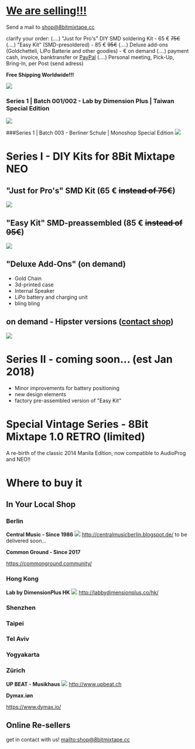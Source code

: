 # [We are selling!!!](mailto:shop@8bitmixtape.cc)

Send a mail to [shop@8bitmixtape.cc](mailto:shop@8bitmixtape.cc)

clarify your order:
(....) "Just for Pro's" DIY SMD soldering Kit - 65 € ~~75€~~
(....) "Easy Kit" (SMD-presoldered) - 85 € ~~95€~~
(....) Deluxe add-ons (Goldchetteli, LiPo Batterie and other goodies) - € on demand
(....) payment cash, invoice, banktransfer or [PayPal](https://www.paypal.me/8bitmixtape)
(....) Personal meeting, Pick-Up, Bring-In, per Post (send adress)

**Free Shipping Worldwide!!!**

![](images/mixtape_SMD-Kit_package.jpg)

### Series 1 | Batch 001/002 - Lab by Dimension Plus | Taiwan Special Edition
![](images/HongKong_Workshop/mixtape_LabDPlus_03.jpg)

###Series 1 | Batch 003 - Berliner Schule | Monoshop Special Edition
![](images/Mixtape_BerlinerSchule_whiteBack.jpg)



# Series I - DIY Kits for 8Bit Mixtape NEO

## "Just for Pro's" SMD Kit (65 € ~~instead of 75€~~)

![](images/HongKong_Workshop/Parts_overview_dimensionplus_style.jpg)

## "Easy Kit" SMD-preassembled (85 € ~~instead of 95€~~)

![](images/Kits_for_shop_theMaking.jpg)

## "Deluxe Add-Ons" (on demand)
* Gold Chain
* 3d-printed case
* Internal Speaker
* LiPo battery and charging unit
* bling bling


## on demand - Hipster versions ([contact shop](mailto:shop@8bitmixtape.cc))

![](images/tag_products_mixtape.png)

# Series II - coming soon... (est Jan 2018)

* Minor improvements for battery positioning
* new design elements
* factory pre-assembled version of "Easy Kit"

# Special Vintage Series - 8Bit Mixtape 1.0 RETRO (limited)

A re-birth of the classic 2014 Manila Edition, now compatible to AudioProg and NEO!!



# Where to buy it

## In Your Local Shop

### Berlin

**Central Music - Since 1986**
![](images/Shop_available_in_Berlin.jpg)
http://centralmusicberlin.blogspot.de/
to be delivered soon...

**Common Ground - Since 2017**

https://commonground.community/

### Hong Kong

**Lab by DimensionPlus HK**
![](images/Shop_available_in_HK.jpg)
http://labbydimensionplus.co/hk/


### Shenzhen



### Taipei



### Tel Aviv


### Yogyakarta


### Zürich

**UP BEAT - Musikhaus**
![](images/Shop_available_in_Zurich.jpg)
http://www.upbeat.ch

**Dymax.iøn**

https://www.dymax.io/


## Online Re-sellers

get in contact with us! [mailto:shop@8bitmixtape.cc](mailto:shop@8bitmixtape.cc)

